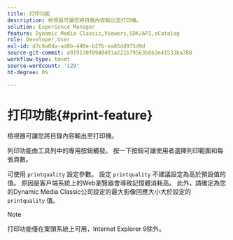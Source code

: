 ```yaml
---
title: 打印功能
description: 檢視器可讓您將目錄內容輸出至打印機。
solution: Experience Manager
feature: Dynamic Media Classic,Viewers,SDK/API,eCatalog
role: Developer,User
exl-id: d7c8a0da-ad8b-440e-b27b-ea85dd975d9d
source-git-commit: a919130f0940d81a221b79563b6b3e41533ba788
workflow-type: tm+mt
source-wordcount: '129'
ht-degree: 0%

---
```


# 打印功能{#print-feature}

檢視器可讓您將目錄內容輸出至打印機。

列印功能由工具列中的專用按鈕觸發。 按一下按鈕可讓使用者選擇列印範圍和每張頁數。

可使用 `printquality` 設定參數。 設定 `printquality` 不建議設定為高於預設值的值。 原因是客戶端系統上的Web瀏覽器會導致記憶體消耗高。 此外，請確定為您的Dynamic Media Classic公司設定的最大影像回應大小大於設定的 `printquality` 值。

>[!NOTE]
>
>打印功能僅在案頭系統上可用，Internet Explorer 9除外。
